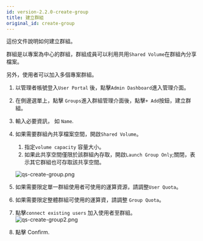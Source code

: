```yaml
---
id: version-2.2.0-create-group
title: 建立群組
original_id: create-group
---
```


這份文件說明如何建立群組。

群組是以專案為中心的群組，群組成員可以利用共用`Shared Volume`在群組內分享檔案。

另外，使用者可以加入多個專案群組。

1. 以管理者帳號登入`User Portal` 後，點擊`Admin Dashboard`進入管理介面。

2. 在側邊選單上，點擊 `Groups`進入群組管理介面後，點擊`+ Add`按鈕，建立群組。

3. 輸入必要資訊， 如 `Name`.

4. 如果需要群組內共享檔案空間，開啟`Shared Volume`。

   1. 指定`volume capacity` 容量大小。
   2. 如果此共享空間僅限於該群組內存取，開啟`Launch Group Only`;關閉，表示其它群組也可存取該共享空間。

   ![qs-create-group.png](assets/qs-create-group.png)

5. 如果需要限定單一群組使用者可使用的運算資源，請調整`User Quota`。

6. 如果需要限定整體群組可使用的運算資，請調整 `Group Quota`。

7. 點擊`connect existing users` 加入使用者至群組。
    ![qs-create-group2.png](assets/qs-create-group2.png)

8. 點擊 Confirm.

